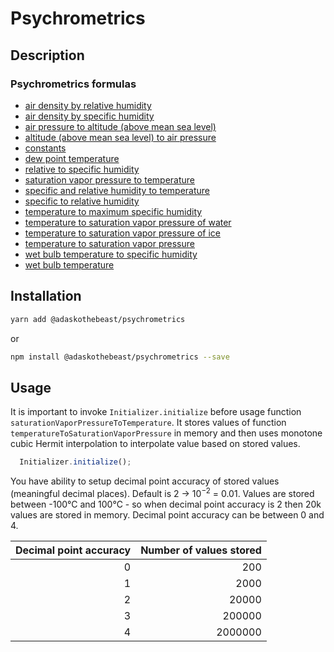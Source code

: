 # Psychrometrics

## Description

### Psychrometrics formulas

- [air density by relative humidity](doc/air-density-by-relative-humidity.md)
- [air density by specific humidity](doc/air-density-by-specific-humidity.md)
- [air pressure to altitude (above mean sea level)](doc/air-pressure-to-altitude.md)
- [altitude (above mean sea level) to air pressure](doc/altitude-to-air-pressure.md)
- [constants](doc/constants)
- [dew point temperature](doc/dew-point-temperature.md)
- [relative to specific humidity](doc/relative-to-specific-humidity.md)
- [saturation vapor pressure to temperature](doc/saturation-vapor-pressure-to-temperature.md)
- [specific and relative humidity to temperature](doc/specific-and-relative-humidity-to-temperature.md)
- [specific to relative humidity](doc/specific-to-relative-humidity.md)
- [temperature to maximum specific humidity](doc/temperature-to-maximum-specific-humidity.md)
- [temperature to saturation vapor pressure of water](doc/temperature-to-saturation-vapor-pressure-of-water.md)
- [temperature to saturation vapor pressure of ice](doc/temperature-to-saturation-vapor-pressure-of-ice.md)
- [temperature to saturation vapor pressure](doc/temperature-to-saturation-vapor-pressure.md)
- [wet bulb temperature to specific humidity](doc/wet-bulb-temperature-to-specific-humidity.md)
- [wet bulb temperature](doc/wet-bulb-temperature.md)

## Installation

```sh
yarn add @adaskothebeast/psychrometrics
```

or

```sh
npm install @adaskothebeast/psychrometrics --save
```

## Usage

It is important to invoke `Initializer.initialize` before usage function `saturationVaporPressureToTemperature`. It stores values of function `temperatureToSaturationVaporPressure` in memory and then uses monotone cubic Hermit interpolation to interpolate value based on stored values. 

```ts
  Initializer.initialize();
```

You have ability to setup decimal point accuracy of stored values (meaningful decimal places). Default is 2 -> $10^{-2}$ = 0.01. Values are stored between -100°C and 100°C - so when decimal point accuracy is 2 then 20k values are stored in memory. Decimal point accuracy can be between 0 and 4.

| Decimal point accuracy | Number of values stored |
| ---------------------: | ----------------------: |
|                      0 |                     200 |
|                      1 |                    2000 |
|                      2 |                   20000 |
|                      3 |                  200000 |
|                      4 |                 2000000 |
